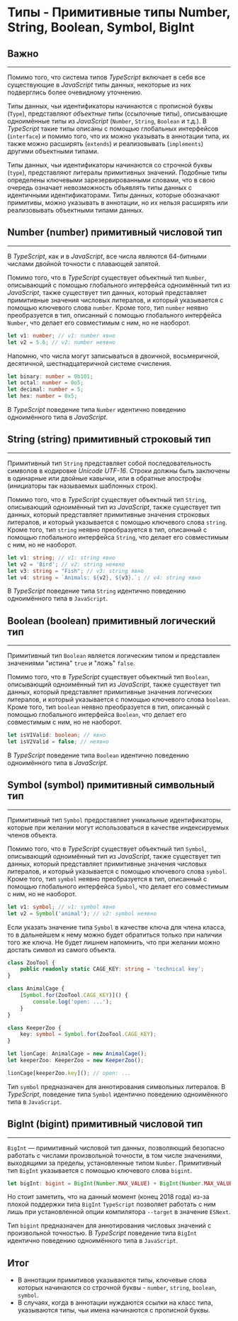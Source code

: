 # Типы - Примитивные типы Number, String, Boolean, Symbol, BigInt
## Важно
________________

Помимо того, что система типов *TypeScript* включает в себя все существующие в *JavaScript* типы данных, некоторые из них подверглись более очевидному уточнению.

Типы данных, чьи идентификаторы начинаются с прописной буквы (`Type`), представляют *объектные типы* (ссылочные типы), описывающие одноимённые типы из *JavaScript* (`Number`, `String`, `Boolean` и т.д.). В *TypeScript* такие типы описаны с помощью глобальных интерфейсов (`interface`) и помимо того, что их можно указывать в аннотации типа, их также можно расширять (`extends`) и реализовывать (`implements`) другими объектными типами.  

Типы данных, чьи идентификаторы начинаются со строчной буквы (`type`), представляют литералы примитивных значений. Подобные типы определены ключевыми зарезервированными словами, что в свою очередь означает невозможность объявлять типы данных с идентичными идентификаторами. Типы данных, которые обозначают примитивы, можно указывать в аннотации, но их нельзя расширять или реализовывать объектными типами данных.


## Number (number) примитивный числовой тип
________________

В *TypeScript*, как и в *JavaScript*,  все числа являются 64-битными числами двойной точности с плавающей запятой. 

Помимо того, что в *TypeScript* существует объектный тип `Number`, описывающий с помощью глобального интерфейса одноимённый тип из *JavaScript*, также существует тип данных, который представляет примитивные значения числовых литералов, и который указывается с помощью ключевого слова `number`. Кроме того, тип `number` неявно преобразуется в тип, описанный с помощью глобального интерфейса `Number`, что делает его совместимым с ним, но не наоборот.

~~~~~typescript
let v1: number; // v1: number явно
let v2 = 5.6; // v2: number неявно
~~~~~

Напомню, что числа могут записываться в двоичной, восьмеричной, десятичной, шестнадцатеричной системе счисления. 

~~~~~typescript
let binary: number = 0b101;
let octal: number = 0o5;
let decimal: number = 5;
let hex: number = 0x5;
~~~~~

В *TypeScript* поведение типа `Number` идентично поведению одноимённого типа в *JavaScript*.


## String (string) примитивный строковый тип
________________

Примитивный тип `String` представляет собой последовательность символов в кодировке *Unicode* *UTF-16*. Строки должны быть заключены в одинарные или двойные кавычки, или в обратные апострофы (инициаторы так называемых шаблонных строк).

Помимо того, что в *TypeScript* существует объектный тип `String`, описывающий одноимённый тип из *JavaScript*, также существует тип данных, который представляет примитивные значения строковых литералов, и который указывается с помощью ключевого слова `string`. Кроме того, тип `string` неявно преобразуется в тип, описанный с помощью глобального интерфейса `String`, что делает его совместимым с ним, но не наоборот.

~~~~~typescript
let v1: string; // v1: string явно
let v2 = 'Bird'; // v2: string неявно
let v3: string = "Fish"; // v3: string явно
let v4: string = `Animals: ${v2}, ${v3}.`; // v4: string явно
~~~~~

В *TypeScript* поведение типа `String` идентично поведению одноимённого типа в `JavaScript`.


## Boolean (boolean) примитивный логический тип
________________

Примитивный тип `Boolean` является логическим типом и представлен значениями "истина" `true` и "ложь" `false`. 

Помимо того, что в *TypeScript* существует объектный тип `Boolean`, описывающий одноимённый тип из *JavaScript*, также существует тип данных, который представляет примитивные значения логических литералов, и который указывается с помощью ключевого слова `boolean`. Кроме того, тип `boolean` неявно преобразуется в тип, описанный с помощью глобального интерфейса `Boolean`, что делает его совместимым с ним, но не наоборот.

~~~~~typescript
let isV1Valid: boolean; // явно
let isV2Valid = false; // неявно
~~~~~

В *TypeScript* поведение типа `Boolean` идентично поведению одноимённого типа в *JavaScript*.


## Symbol (symbol) примитивный символьный тип
________________

Примитивный тип `Symbol` предоставляет уникальные идентификаторы, которые при желании могут использоваться в качестве индексируемых членов объекта. 

Помимо того, что в *TypeScript* существует объектный тип `Symbol`, описывающий одноимённый тип из *JavaScript*, также существует тип данных, который представляет примитивные значения числовых литералов, и который указывается с помощью ключевого слова `symbol`. Кроме того, тип `symbol` неявно преобразуется в тип, описанный с помощью глобального интерфейса `Symbol`, что делает его совместимым с ним, но не наоборот.

~~~~~typescript
let v1: symbol; // v1: symbol явно
let v2 = Symbol('animal'); // v2: symbol неявно
~~~~~

Если указать значение типа `Symbol` в качестве ключа для члена класса, то в дальнейшем к нему можно будет обратиться только при наличии того же ключа. Не будет лишнем напомнить, что при желании можно достать символ из самого объекта.

~~~~~typescript
class ZooTool {
    public readonly static CAGE_KEY: string = 'technical key';
}

class AnimalCage {
    [Symbol.for(ZooTool.CAGE_KEY)]() {
        console.log('open: ...');
    }
}

class KeeperZoo {
    key: symbol = Symbol.for(ZooTool.CAGE_KEY);
}

let lionCage: AnimalCage = new AnimalCage();
let keeperZoo: KeeperZoo = new KeeperZoo();

lionCage[keeperZoo.key](); // open: ...
~~~~~

Тип `symbol` предназначен для аннотирования символьных литералов. В *TypeScript*, поведение типа `Symbol` идентично поведению одноимённого типа в `JavaScript`.



## BigInt (bigint) примитивный числовой тип
________________

`BigInt` — примитивный числовой тип данных, позволяющий безопасно работать с числами произвольной точности, в том числе значениями, выходящими за пределы, установленные типом `Number`. Примитивный тип `BigInt` указывается с помощью ключевого слова `bigint`.

~~~~~typescript
let bigInt: bigint = BigInt(Number.MAX_VALUE) + BigInt(Number.MAX_VALUE);
~~~~~

Но стоит заметить, что на данный момент (конец 2018 года) из-за плохой поддержки типа `BigInt` `TypeScript` позволяет работать с ним лишь при установленной опции компилятора `--target` в значение `ESNext`.

Тип `bigint` предназначен для аннотирования числовых значений с произвольной точностью. В *TypeScript* поведение типа `BigInt` идентично поведению одноимённого типа в `JavaScript`.


## Итог

- В аннотации примитивов указываются типы, ключевые слова которых начинаются со строчной буквы - `number`, `string`, `boolean`, `symbol`.
- В случаях, когда в аннотации нуждаются ссылки на класс типа, указываются типы, чьи имена начинаются с прописной буквы.
